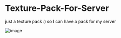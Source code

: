 # Texture-Pack-For-Server
just a texture pack :) so I can have a pack for my server

![image](https://github.com/mariokong059/Texture-Pack-For-Server/assets/98559682/2c527b13-343a-4585-9c8e-a2c4be058972)

